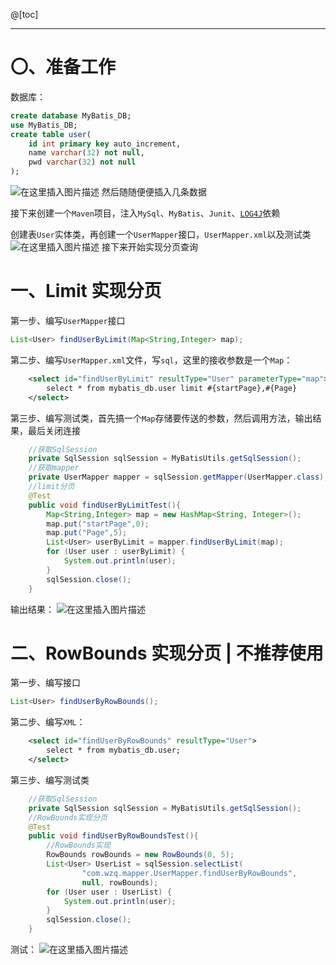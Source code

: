 ﻿@[toc]

----
# 〇、准备工作
数据库：

```sql
create database MyBatis_DB;
use MyBatis_DB;
create table user(
	id int primary key auto_increment,
	name varchar(32) not null,
	pwd varchar(32) not null
);
```
![在这里插入图片描述](https://img-blog.csdnimg.cn/20210123154108426.png)
然后随随便便插入几条数据

接下来创建一个`Maven`项目，注入`MySql`、`MyBatis`、`Junit`、[`LOG4J`](https://blog.csdn.net/lesileqin/article/details/113005859)依赖

创建表`User`实体类，再创建一个`UserMapper`接口，`UserMapper.xml`以及测试类
![在这里插入图片描述](https://img-blog.csdnimg.cn/20210123154541561.png?x-oss-process=image/watermark,type_ZmFuZ3poZW5naGVpdGk,shadow_10,text_aHR0cHM6Ly9ibG9nLmNzZG4ubmV0L2xlc2lsZXFpbg==,size_16,color_FFFFFF,t_70)
接下来开始实现分页查询
# 一、Limit 实现分页
第一步、编写`UserMapper`接口
```java
List<User> findUserByLimit(Map<String,Integer> map);
```
第二步、编写`UserMapper.xml`文件，写`sql`，这里的接收参数是一个`Map`：
```xml
    <select id="findUserByLimit" resultType="User" parameterType="map">
        select * from mybatis_db.user limit #{startPage},#{Page}
    </select>
```
第三步、编写测试类，首先搞一个`Map`存储要传送的参数，然后调用方法，输出结果，最后关闭连接
```java
    //获取SqlSession
    private SqlSession sqlSession = MyBatisUtils.getSqlSession();
    //获取mapper
    private UserMapper mapper = sqlSession.getMapper(UserMapper.class);   
    //limit分页
    @Test
    public void findUserByLimitTest(){
        Map<String,Integer> map = new HashMap<String, Integer>();
        map.put("startPage",0);
        map.put("Page",5);
        List<User> userByLimit = mapper.findUserByLimit(map);
        for (User user : userByLimit) {
            System.out.println(user);
        }
        sqlSession.close();
    }
```
输出结果：
![在这里插入图片描述](https://img-blog.csdnimg.cn/20210123154912877.png?x-oss-process=image/watermark,type_ZmFuZ3poZW5naGVpdGk,shadow_10,text_aHR0cHM6Ly9ibG9nLmNzZG4ubmV0L2xlc2lsZXFpbg==,size_16,color_FFFFFF,t_70)
# 二、RowBounds 实现分页 | 不推荐使用

第一步、编写接口
```java
List<User> findUserByRowBounds();
```
第二步、编写`XML`：
```xml
    <select id="findUserByRowBounds" resultType="User">
        select * from mybatis_db.user;
    </select>
```
第三步、编写测试类
```java
    //获取SqlSession
    private SqlSession sqlSession = MyBatisUtils.getSqlSession();
    //RowBounds实现分页
    @Test
    public void findUserByRowBoundsTest(){
        //RowBounds实现
        RowBounds rowBounds = new RowBounds(0, 5);
        List<User> UserList = sqlSession.selectList(
                "com.wzq.mapper.UserMapper.findUserByRowBounds",
                null, rowBounds);
        for (User user : UserList) {
            System.out.println(user);
        }
        sqlSession.close();
    }
```
测试：
![在这里插入图片描述](https://img-blog.csdnimg.cn/20210123160426634.png?x-oss-process=image/watermark,type_ZmFuZ3poZW5naGVpdGk,shadow_10,text_aHR0cHM6Ly9ibG9nLmNzZG4ubmV0L2xlc2lsZXFpbg==,size_16,color_FFFFFF,t_70)

